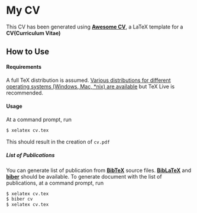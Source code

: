 My CV
=====

This CV has been generated using [**Awesome CV**](https://github.com/posquit0/Awesome-CV), a LaTeX template for a **CV(Curriculum Vitae)**

## How to Use

#### Requirements

A full TeX distribution is assumed.  [Various distributions for different operating systems (Windows, Mac, \*nix) are available](http://tex.stackexchange.com/q/55437) but TeX Live is recommended.

#### Usage

At a command prompt, run

```bash
$ xelatex cv.tex
```

This should result in the creation of `cv.pdf`

##### List of Publications

You can generate list of publication from [**BibTeX**](http://www.bibtex.org/) source files.
[**BibLaTeX**](https://www.ctan.org/pkg/biblatex) and [**biber**](https://www.ctan.org/pkg/biber) should be available.
To generate document with the list of publications, at a command prompt, run

```bash
$ xelatex cv.tex
$ biber cv
$ xelatex cv.tex
```

